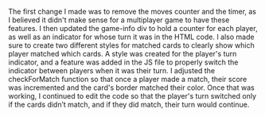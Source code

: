 The first change I made was to remove the moves counter and the timer, as I believed it didn't make sense for a multiplayer game to have these features. I then updated the game-info div to hold a counter for each player, as well as an indicator for whose turn it was in the HTML code. I also made sure to create two different styles for matched cards to clearly show which player matched which cards. A style was created for the player's turn indicator, and a feature was added in the JS file to properly switch the indicator between players when it was their turn. I adjusted the checkForMatch function so that once a player made a match, their score was incremented and the card's border matched their color. Once that was working, I continued to edit the code so that the player's turn switched only if the cards didn’t match, and if they did match, their turn would continue.